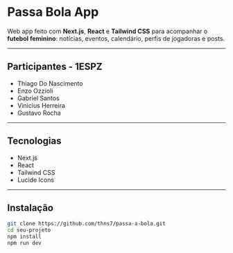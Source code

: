 # Passa Bola App

Web app feito com **Next.js**, **React** e **Tailwind CSS** para acompanhar o **futebol feminino**: notícias, eventos, calendário, perfis de jogadoras e posts.

---

## Participantes - 1ESPZ

- Thiago Do Nascimento
- Enzo Ozzioli 
- Gabriel Santos
- Vinicius Herreira
- Gustavo Rocha

---
  
## Tecnologias

- Next.js  
- React  
- Tailwind CSS  
- Lucide Icons  

---

## Instalação

```bash
git clone https://github.com/thns7/passa-a-bola.git
cd seu-projeto
npm install
npm run dev

